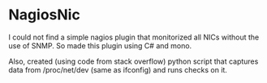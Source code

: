 NagiosNic
======
I could not find a simple nagios plugin that monitorized all NICs without the use of SNMP. So made this plugin using C# and mono.

Also, created (using code from stack overflow) python script that captures data from /proc/net/dev (same as ifconfig) and runs checks on it.
